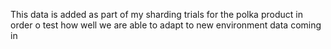 This data is added as part of my sharding trials for the polka product in order o test how well we are able to adapt to new environment data coming in
